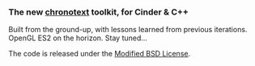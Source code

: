 ### The new [chronotext](http://chronotext.org) toolkit, for Cinder & C++

Built from the ground-up, with lessons learned from previous iterations. OpenGL ES2 on the horizon. Stay tuned...

The code is released under the [Modified BSD License](http://opensource.org/licenses/bsd-license.php).